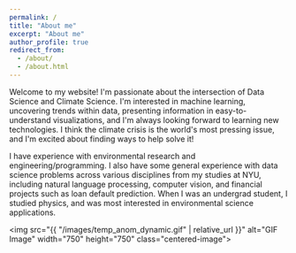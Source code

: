 ```yaml
---
permalink: /
title: "About me"
excerpt: "About me"
author_profile: true
redirect_from: 
  - /about/
  - /about.html
---
```


<style>
  .centered-image {
    display: block;
    margin: 0 auto;
  }

</style>

Welcome to my website! I'm passionate about the intersection of Data Science and Climate Science. I'm interested in machine learning, uncovering trends within data, presenting information in easy-to-understand visualizations, and I'm always looking forward to learning new technologies. I think the climate crisis is the world's most pressing issue, and I'm excited about finding ways to help solve it! 

I have experience with environmental research and engineering/programming. I also have some general experience with data science problems across various disciplines from my studies at NYU, including natural language processing, computer vision, and financial projects such as loan default prediction. When I was an undergrad student, I studied physics, and was most interested in environmental science applications.

<img src="{{ "/images/temp_anom_dynamic.gif" | relative_url }}" alt="GIF Image" width="750" height="750" class="centered-image">
